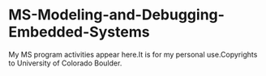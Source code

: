 # MS-Modeling-and-Debugging-Embedded-Systems
My MS program activities appear here.It is for my personal use.Copyrights to University of Colorado Boulder.
